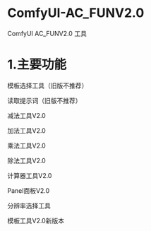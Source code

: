 # ComfyUI-AC_FUNV2.0
ComfyUI AC_FUNV2.0 工具
# 1.主要功能
模板选择工具（旧版不推荐）

读取提示词（旧版不推荐）

减法工具V2.0

加法工具V2.0

乘法工具V2.0

除法工具V2.0

计算器工具V2.0

Panel面板V2.0

分辨率选择工具

模板工具V2.0新版本

